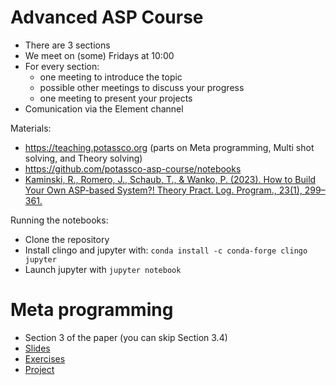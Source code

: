 # Advanced ASP Course

* There are 3 sections
* We meet on (some) Fridays at 10:00
* For every section:
  - one meeting to introduce the topic
  - possible other meetings to discuss your progress
  - one meeting to present your projects
* Comunication via the Element channel

Materials:
* https://teaching.potassco.org (parts on Meta programming, Multi shot solving, and Theory solving)
* https://github.com/potassco-asp-course/notebooks
* [Kaminski, R., Romero, J., Schaub, T., & Wanko, P. (2023). How to Build Your Own ASP-based System?! Theory Pract. Log. Program., 23(1), 299–361.](https://arxiv.org/pdf/2008.06692.pdf)

Running the notebooks:
* Clone the repository
* Install clingo and jupyter with:
  `conda install -c conda-forge clingo jupyter`
* Launch jupyter with `jupyter notebook`

# Meta programming
* Section 3 of the paper (you can skip Section 3.4)
* [Slides](https://github.com/potassco-asp-course/course/releases/download/v1.13.1/meta-encoding.pdf) 
* [Exercises](https://github.com/potassco-asp-course/notebooks/blob/master/advanced/meta-programming-exercises/meta-programming-exercises.ipynb)
* [Project](https://github.com/potassco-asp-course/notebooks/blob/master/advanced/meta-programming/meta-programming.ipynb)
